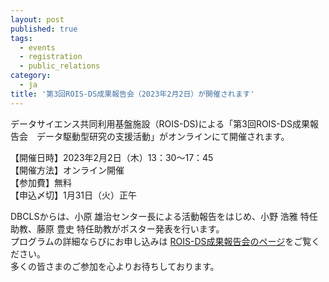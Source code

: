 ```yaml
---
layout: post
published: true
tags:
  - events
  - registration
  - public_relations
category:
  - ja
title: '第3回ROIS-DS成果報告会（2023年2月2日）が開催されます'
---
```

データサイエンス共同利用基盤施設（ROIS-DS)による「第3回ROIS-DS成果報告会　データ駆動型研究の支援活動」がオンラインにて開催されます。  <br />

【開催日時】2023年2月2日（木）13：30～17：45 <br />
【開催方法】オンライン開催 <br />
【参加費】無料  <br />
【申込〆切】1月31日（火）正午 <br />

DBCLSからは、小原 雄治センター長による活動報告をはじめ、小野 浩雅 特任助教、藤原 豊史 特任助教がポスター発表を行います。  <br />
プログラムの詳細ならびにお申し込みは [ROIS-DS成果報告会のページ](https://ds.rois.ac.jp/article/rois-ds_symposium_20230202 "ROIS-DS成果報告会のページ")をご覧ください。　<br />
多くの皆さまのご参加を心よりお待ちしております。 
